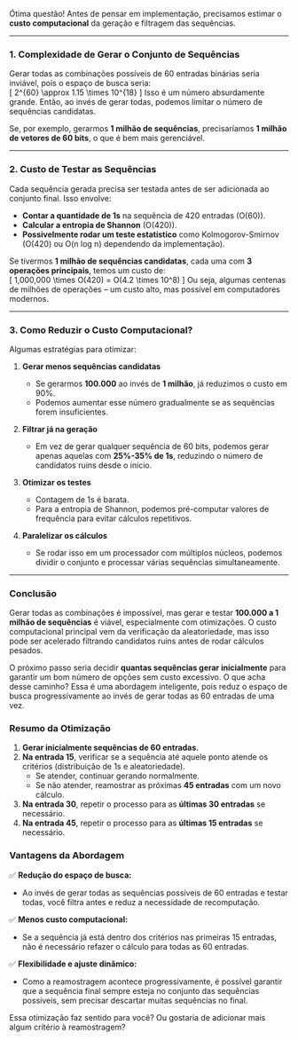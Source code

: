 Ótima questão! Antes de pensar em implementação, precisamos estimar o **custo computacional** da geração e filtragem das sequências.  

---

### **1. Complexidade de Gerar o Conjunto de Sequências**  
Gerar todas as combinações possíveis de 60 entradas binárias seria inviável, pois o espaço de busca seria:  
\[
2^{60} \approx 1.15 \times 10^{18}
\]
Isso é um número absurdamente grande. Então, ao invés de gerar todas, podemos limitar o número de sequências candidatas.

Se, por exemplo, gerarmos **1 milhão de sequências**, precisaríamos **1 milhão de vetores de 60 bits**, o que é bem mais gerenciável.

---

### **2. Custo de Testar as Sequências**
Cada sequência gerada precisa ser testada antes de ser adicionada ao conjunto final. Isso envolve:
- **Contar a quantidade de 1s** na sequência de 420 entradas (O(60)).  
- **Calcular a entropia de Shannon** (O(420)).  
- **Possivelmente rodar um teste estatístico** como Kolmogorov-Smirnov (O(420) ou O(n log n) dependendo da implementação).  

Se tivermos **1 milhão de sequências candidatas**, cada uma com **3 operações principais**, temos um custo de:  
\[
1,000,000 \times O(420) = O(4.2 \times 10^8)
\]
Ou seja, algumas centenas de milhões de operações – um custo alto, mas possível em computadores modernos.

---

### **3. Como Reduzir o Custo Computacional?**  
Algumas estratégias para otimizar:  

1. **Gerar menos sequências candidatas**  
   - Se gerarmos **100.000** ao invés de **1 milhão**, já reduzimos o custo em 90%.  
   - Podemos aumentar esse número gradualmente se as sequências forem insuficientes.  

2. **Filtrar já na geração**  
   - Em vez de gerar qualquer sequência de 60 bits, podemos gerar apenas aquelas com **25%-35% de 1s**, reduzindo o número de candidatos ruins desde o início.  

3. **Otimizar os testes**  
   - Contagem de 1s é barata.  
   - Para a entropia de Shannon, podemos pré-computar valores de frequência para evitar cálculos repetitivos.  

4. **Paralelizar os cálculos**  
   - Se rodar isso em um processador com múltiplos núcleos, podemos dividir o conjunto e processar várias sequências simultaneamente.  

---

### **Conclusão**  
Gerar todas as combinações é impossível, mas gerar e testar **100.000 a 1 milhão de sequências** é viável, especialmente com otimizações. O custo computacional principal vem da verificação da aleatoriedade, mas isso pode ser acelerado filtrando candidatos ruins antes de rodar cálculos pesados.  

O próximo passo seria decidir **quantas sequências gerar inicialmente** para garantir um bom número de opções sem custo excessivo. O que acha desse caminho?
Essa é uma abordagem inteligente, pois reduz o espaço de busca progressivamente ao invés de gerar todas as 60 entradas de uma vez. 

### **Resumo da Otimização**  
1. **Gerar inicialmente sequências de 60 entradas**. 
2. **Na entrada 15**, verificar se a sequência até aquele ponto atende os critérios (distribuição de 1s e aleatoriedade). 
   - Se atender, continuar gerando normalmente. 
   - Se não atender, reamostrar as próximas **45 entradas** com um novo cálculo. 
3. **Na entrada 30**, repetir o processo para as **últimas 30 entradas** se necessário. 
4. **Na entrada 45**, repetir o processo para as **últimas 15 entradas** se necessário. 

### **Vantagens da Abordagem**  
✅ **Redução do espaço de busca:** 
   - Ao invés de gerar todas as sequências possíveis de 60 entradas e testar todas, você filtra antes e reduz a necessidade de recomputação. 

✅ **Menos custo computacional:** 
   - Se a sequência já está dentro dos critérios nas primeiras 15 entradas, não é necessário refazer o cálculo para todas as 60 entradas. 

✅ **Flexibilidade e ajuste dinâmico:** 
   - Como a reamostragem acontece progressivamente, é possível garantir que a sequência final sempre esteja no conjunto das sequências possíveis, sem precisar descartar muitas sequências no final. 

Essa otimização faz sentido para você? Ou gostaria de adicionar mais algum critério à reamostragem?
